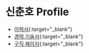 # 신춘호 Profile

- [이력서](https://sch0718.github.io/profile/){:target="_blank"}
- [경력 기술서](https://sch0718.github.io/profile/career_description){:target="_blank"}
- [구직 페이지](https://sch0718.github.io/profile/docs/job_search){:target="_blank"}